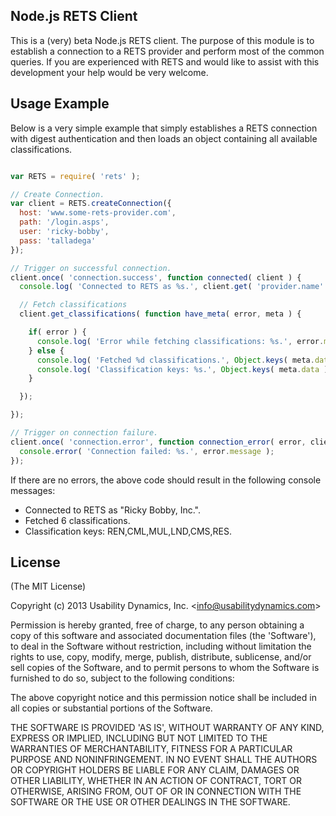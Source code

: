 ## Node.js RETS Client
This is a (very) beta Node.js RETS client. The purpose of this module is to establish a connection to a RETS provider and perform most of the common queries.
If you are experienced with RETS and would like to assist with this development your help would be very welcome.

## Usage Example
Below is a very simple example that simply establishes a RETS connection with digest authentication and then loads an object containing all available classifications.

```javascript

var RETS = require( 'rets' );

// Create Connection.
var client = RETS.createConnection({
  host: 'www.some-rets-provider.com',
  path: '/login.asps',
  user: 'ricky-bobby',
  pass: 'talladega'
});

// Trigger on successful connection.
client.once( 'connection.success', function connected( client ) {
  console.log( 'Connected to RETS as %s.', client.get( 'provider.name' ) )

  // Fetch classifications
  client.get_classifications( function have_meta( error, meta ) {

    if( error ) {
      console.log( 'Error while fetching classifications: %s.', error.message );
    } else {
      console.log( 'Fetched %d classifications.', Object.keys( meta.data ).length );
      console.log( 'Classification keys: %s.', Object.keys( meta.data ) );
    }

  });

});

// Trigger on connection failure.
client.once( 'connection.error', function connection_error( error, client ) {
  console.error( 'Connection failed: %s.', error.message );
});
```

If there are no errors, the above code should result in the following console messages:

 - Connected to RETS as "Ricky Bobby, Inc.".
 - Fetched 6 classifications.
 - Classification keys: REN,CML,MUL,LND,CMS,RES.

## License

(The MIT License)

Copyright (c) 2013 Usability Dynamics, Inc. &lt;info@usabilitydynamics.com&gt;

Permission is hereby granted, free of charge, to any person obtaining
a copy of this software and associated documentation files (the
'Software'), to deal in the Software without restriction, including
without limitation the rights to use, copy, modify, merge, publish,
distribute, sublicense, and/or sell copies of the Software, and to
permit persons to whom the Software is furnished to do so, subject to
the following conditions:

The above copyright notice and this permission notice shall be
included in all copies or substantial portions of the Software.

THE SOFTWARE IS PROVIDED 'AS IS', WITHOUT WARRANTY OF ANY KIND,
EXPRESS OR IMPLIED, INCLUDING BUT NOT LIMITED TO THE WARRANTIES OF
MERCHANTABILITY, FITNESS FOR A PARTICULAR PURPOSE AND NONINFRINGEMENT.
IN NO EVENT SHALL THE AUTHORS OR COPYRIGHT HOLDERS BE LIABLE FOR ANY
CLAIM, DAMAGES OR OTHER LIABILITY, WHETHER IN AN ACTION OF CONTRACT,
TORT OR OTHERWISE, ARISING FROM, OUT OF OR IN CONNECTION WITH THE
SOFTWARE OR THE USE OR OTHER DEALINGS IN THE SOFTWARE.
